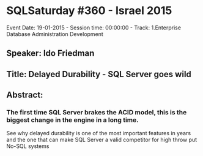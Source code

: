 # SQLSaturday #360 - Israel 2015
Event Date: 19-01-2015 - Session time: 00:00:00 - Track: 1.Enterprise Database Administration  Development
## Speaker: Ido Friedman
## Title: Delayed Durability - SQL Server goes wild
## Abstract:
### The first time SQL Server brakes the ACID model, this is the biggest change in the engine in a long time.

See why delayed durability is one of the most important features in years and the one that can make SQL Server a valid competitor for high throw put No-SQL systems
